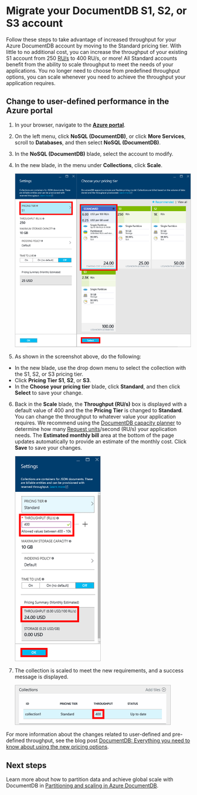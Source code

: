<properties
    pageTitle="Migrate your DocumentDB S1 account | Azure"
    description="Take advantage of increased throughput in your DocumentDB S1 account by making a few simple changes in the Azure portal."
    services="documentdb"
    author="mimig1"
    manager="jhubbard"
    editor="monicar"
    documentationcenter="" />
<tags
    ms.assetid="6f373fb6-b0d9-4745-b17c-88e8bc5f906a"
    ms.service="documentdb"
    ms.workload="data-services"
    ms.tgt_pltfrm="na"
    ms.devlang="na"
    ms.topic="article"
    ms.date="01/04/2017"
    wacn.date=""
    ms.author="mimig" />

# Migrate your DocumentDB S1, S2, or S3 account
Follow these steps to take advantage of increased throughput for your Azure DocumentDB account by moving to the Standard pricing tier. With little to no additional cost, you can increase the throughput of your existing S1 account from 250 [RU/s](/documentation/articles/documentdb-request-units/) to 400 RU/s, or more! All Standard accounts benefit from the ability to scale throughput to meet the needs of your applications. You no longer need to choose from predefined throughput options, you can scale whenever you need to achieve the throughput your application requires. 

## Change to user-defined performance in the Azure portal
1. In your browser, navigate to the [**Azure portal**](https://portal.azure.cn). 
2. On the left menu, click **NoSQL (DocumentDB)**, or click **More Services**, scroll to **Databases**, and then select **NoSQL (DocumentDB)**.   
3. In the **NoSQL (DocumentDB)** blade, select the account to modify.
4. In the new blade, in the menu under **Collections**, click **Scale**. 

      ![Screen shot of the DocumentDB Settings and Choose your pricing tier blades](./media/documentdb-supercharge-your-account/documentdb-change-performance.png)
5. As shown in the screenshot above, do the following: 

 - In the new blade, use the drop down menu to select the collection with the S1, S2, or S3 pricing tier. 
 - Click **Pricing Tier S1**, **S2**, or **S3**.
 - In the **Choose your pricing tier** blade, click **Standard**, and then click **Select** to save your change.
   
6. Back in the **Scale** blade, the **Throughput (RU/s)** box is displayed with a default value of 400 and the  the **Pricing Tier** is changed to **Standard**.  You can change the throughput to whatever value your application requires. We recommend using the [DocumentDB capacity planner](https://www.documentdb.com/capacityplanner) to determine how many [Request units](/documentation/articles/documentdb-request-units/)/second (RU/s) your application needs. The **Estimated monthly bill** area at the bottom of the page updates automatically to provide an estimate of the monthly cost. Click **Save** to save your changes. 
      
    ![Screen shot of the Settings blade showing where to change the throughput value](./media/documentdb-supercharge-your-account/documentdb-change-performance-set-thoughput.png)
7. The collection is scaled to meet the new requirements, and a success message is displayed.  
   
    ![Screen shot of the Database blade with modified collection](./media/documentdb-supercharge-your-account/documentdb-change-performance-confirmation.png)

For more information about the changes related to user-defined and pre-defined throughput, see the blog post [DocumentDB: Everything you need to know about using the new pricing options](https://azure.microsoft.com/blog/documentdb-use-the-new-pricing-options-on-your-existing-collections/).

## Next steps

Learn more about how to partition data and achieve global scale with DocumentDB in [Partitioning and scaling in Azure DocumentDB](/documentation/articles/documentdb-partition-data/).
